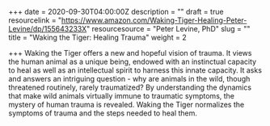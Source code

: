+++
date = 2020-09-30T04:00:00Z
description = ""
draft = true
resourcelink = "https://www.amazon.com/Waking-Tiger-Healing-Peter-Levine/dp/155643233X"
resourcesource = "Peter Levine, PhD"
slug = ""
title = "Waking the Tiger: Healing Trauma"
weight = 2

+++
Waking the Tiger offers a new and hopeful vision of trauma. It views the human animal as a unique being, endowed with an instinctual capacity to heal as well as an intellectual spirit to harness this innate capacity. It asks and answers an intriguing question - why are animals in the wild, though threatened routinely, rarely traumatized? By understanding the dynamics that make wild animals virtually immune to traumatic symptoms, the mystery of human trauma is revealed. Waking the Tiger normalizes the symptoms of trauma and the steps needed to heal them.